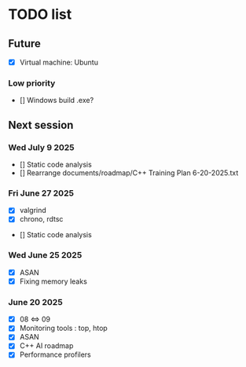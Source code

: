 # TODO list

## Future

- [x] Virtual machine: Ubuntu

### Low priority

- [] Windows build .exe?

## Next session

### Wed July 9 2025

- [] Static code analysis
- [] Rearrange documents/roadmap/C++ Training Plan 6-20-2025.txt

### Fri June 27 2025

- [x] valgrind
- [x] chrono, rdtsc
- [] Static code analysis

### Wed June 25 2025

- [x] ASAN
- [x] Fixing memory leaks

### June 20 2025

- [x] 08 <=> 09
- [x] Monitoring tools : top, htop
- [x] ASAN
- [x] C++ AI roadmap
- [x] Performance profilers
